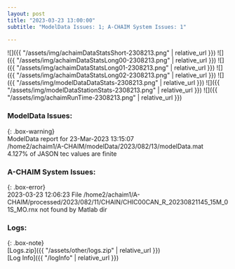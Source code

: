 ```yaml
---
layout: post
title: "2023-03-23 13:00:00"
subtitle: "ModelData Issues: 1; A-CHAIM System Issues: 1"

---
```


![]({{ "/assets/img/achaimDataStatsShort-2308213.png" | relative_url }})
![]({{ "/assets/img/achaimDataStatsLong00-2308213.png" | relative_url }})
![]({{ "/assets/img/achaimDataStatsLong01-2308213.png" | relative_url }})
![]({{ "/assets/img/achaimDataStatsLong02-2308213.png" | relative_url }})
![]({{ "/assets/img/modelDataDataStats-2308213.png" | relative_url }})
![]({{ "/assets/img/modelDataStationStats-2308213.png" | relative_url }})
![]({{ "/assets/img/achaimRunTime-2308213.png" | relative_url }})


### ModelData Issues:  
  
{: .box-warning}  
 ModelData report for 23-Mar-2023 13:15:07   
 /home2/achaim1/A-CHAIM/modelData/2023/082/13/modelData.mat   
 4.127% of JASON tec values are finite   
  
### A-CHAIM System Issues:  
  
{: .box-error}  
2023-03-23 12:06:23 File /home2/achaim1/A-CHAIM/processed/2023/082/11/CHAIN/CHIC00CAN_R_20230821145_15M_01S_MO.rnx not found by Matlab dir  

### Logs:  
  
{: .box-note}  
[Logs.zip]({{ "/assets/other/logs.zip" | relative_url }})  
[Log Info]({{ "/logInfo" | relative_url }})  
